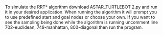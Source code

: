 To simulate the RRT* algorithm download ASTAR_TURTLEBOT 2.py and run it in your desired application. When running the algorithm it will prompt you to use predefined start and goal nodes or choose your own. If you want to see the sampling being done while the algorithm is running uncomment line 702-euclidean, 749-manhattan, 800-diagonal then run the program. 
